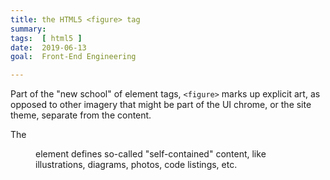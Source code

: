 ```yaml
---
title: the HTML5 <figure> tag	
summary: 
tags:  [ html5 ]
date:  2019-06-13
goal:  Front-End Engineering

---
```


Part of the "new school" of element tags, `<figure>` marks up explicit
art, as opposed to other imagery that might be part of the UI chrome, or
the site theme, separate from the content.

The <figure> element defines so-called "self-contained" content, like
illustrations, diagrams, photos, code listings, etc.

